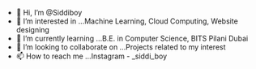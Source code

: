 - 👋 Hi, I’m @Siddiboy
- 👀 I’m interested in ...Machine Learning, Cloud Computing, Website designing
- 🌱 I’m currently learning ...B.E. in Computer Science, BITS Pilani Dubai
- 💞️ I’m looking to collaborate on ...Projects related to my interest
- 📫 How to reach me ...Instagram - _siddi_boy

<!---
Siddiboy/Siddiboy is a ✨ special ✨ repository because its `README.md` (this file) appears on your GitHub profile.
You can click the Preview link to take a look at your changes.
--->
